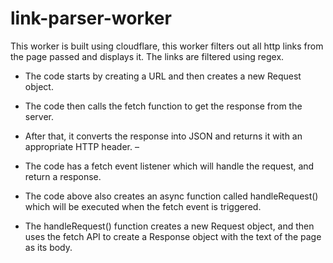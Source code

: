 # link-parser-worker

This worker is built using cloudflare, this worker filters out all http links from the page passed and displays it.
The links are filtered using regex.

- The code starts by creating a URL and then creates a new Request object.
- The code then calls the fetch function to get the response from the server.
- After that, it converts the response into JSON and returns it with an appropriate HTTP header.
–
- The code has a fetch event listener which will handle the request, and return a response.

- The code above also creates an async function called handleRequest() which will be executed when the fetch event is triggered.
- The handleRequest() function creates a new Request object, and then uses the fetch API to create a Response object with the text of the page as its body.
